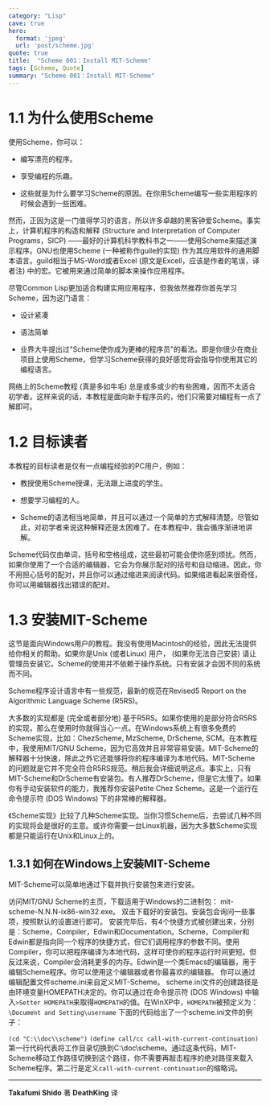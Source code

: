 ```yaml
---
category: "Lisp"
cave: true
hero:
  format: 'jpeg'
  url: 'post/scheme.jpg'
quote: true
title:  "Scheme 001：Install MIT-Scheme"
tags: [Scheme, Quote]
summary: "Scheme 001：Install MIT-Scheme"
---
```

# 1.1 为什么使用Scheme

使用Scheme，你可以：

* 编写漂亮的程序。

* 享受编程的乐趣。

* 这些就是为什么要学习Scheme的原因。在你用Scheme编写一些实用程序的时候会遇到一些困难。

然而，正因为这是一门值得学习的语言，所以许多卓越的黑客钟爱Scheme。事实上，计算机程序的构造和解释 (Structure and Interpretation of Computer Programs，SICP) ——最好的计算机科学教科书之一——使用Scheme来描述演示程序。GNU也使用Scheme (一种被称作guile的实现) 作为其应用软件的通用脚本语言。guild相当于MS-Word或者Excel (原文是Excell，应该是作者的笔误，译者注) 中的宏。它被用来通过简单的脚本来操作应用程序。

尽管Common Lisp更加适合构建实用应用程序，但我依然推荐你首先学习Scheme，因为这门语言：

* 设计紧凑

* 语法简单

* 业界大牛提出过"Scheme使你成为更棒的程序员"的看法。即是你很少在商业项目上使用Scheme，但学习Scheme获得的良好感觉将会指导你使用其它的编程语言。

网络上的Scheme教程 (真是多如牛毛) 总是或多或少的有些困难，因而不太适合初学者。这样来说的话，本教程是面向新手程序员的，他们只需要对编程有一点了解即可。

# 1.2 目标读者

本教程的目标读者是仅有一点编程经验的PC用户，例如：

* 教授使用Scheme授课，无法跟上进度的学生。

* 想要学习编程的人。

* Scheme的语法相当地简单，并且可以通过一个简单的方式解释清楚。尽管如此，对初学者来说这种解释还是太困难了。在本教程中，我会循序渐进地讲解。

Scheme代码仅由单词，括号和空格组成，这些最初可能会使你感到烦扰。然而，如果你使用了一个合适的编辑器，它会为你展示配对的括号和自动缩进。因此，你不用担心括号的配对，并且你可以通过缩进来阅读代码。如果缩进看起来很奇怪，你可以用编辑器找出错误的配对。

# 1.3 安装MIT-Scheme

这节是面向Windows用户的教程。我没有使用Macintosh的经验，因此无法提供给你相关的帮助。如果你是Unix (或者Linux) 用户， (如果你无法自己安装) 请让管理员安装它。Scheme的使用并不依赖于操作系统。只有安装才会因不同的系统而不同。

Scheme程序设计语言中有一些规范，最新的规范在Revised5 Report on the Algorithmic Language Scheme (R5RS)。

大多数的实现都是 (完全或者部分地) 基于R5RS。如果你使用的是部分符合R5RS的实现，那么在使用时你就得当心一点。在Windows系统上有很多免费的Scheme实现，比如：ChezScheme, MzScheme, DrScheme, SCM。在本教程中，我使用MIT/GNU Scheme，因为它高效并且非常容易安装。MIT-Scheme的解释器十分快速，除此之外它还能够将你的程序编译为本地代码。MIT-Scheme的问题就是它并不完全符合R5RS规范。稍后我会详细说明这点。事实上，只有MIT-Scheme和DrScheme有安装包。有人推荐DrScheme，但是它太慢了。如果你有手动安装软件的能力，我推荐你安装Petite Chez Scheme。这是一个运行在命令提示符 (DOS Windows) 下的非常棒的解释器。

《Scheme实现》比较了几种Scheme实现。当你习惯Scheme后，去尝试几种不同的实现将会是很好的主意。或许你需要一台Linux机器，因为大多数Scheme实现都是只能运行在Unix和Linux上的。

## 1.3.1 如何在Windows上安装MIT-Scheme

MIT-Scheme可以简单地通过下载并执行安装包来进行安装。

访问MIT/GNU Scheme的主页，下载适用于Windows的二进制包： mit-scheme-N.N.N-ix86-win32.exe。
双击下载好的安装包。安装包会询问一些事项，按照默认的设置进行即可。
安装完毕后，有4个快捷方式被创建出来，分别是：Scheme，Compiler，Edwin和Documentation。Scheme，Compiler和Edwin都是指向同一个程序的快捷方式，但它们调用程序的参数不同。使用Compiler，你可以把程序编译为本地代码，这样可使你的程序运行时间更短。但反过来说，Compiler会消耗更多的内存。Edwin是一个类Emacs的编辑器，用于编辑Scheme程序。你可以使用这个编辑器或者你最喜欢的编辑器。
你可以通过编辑配置文件scheme.ini来自定义MIT-Scheme。 scheme.ini文件的创建路径是由环境变量HOMEPATH决定的。你可以通过在命令提示符 (DOS Windows) 中输入`>Setter HOMEPATH`来取得`HOMEPATH`的值。在WinXP中，`HOMEPATH`被预定义为：`\Document and Setting\username`
下面的代码给出了一个scheme.ini文件的例子：

`(cd "C:\\doc\\scheme")`
`(define call/cc call-with-current-continuation)`
第一行代码代表将工作目录切换到C:\doc\scheme。通过这条代码，MIT-Scheme移动工作路径切换到这个路径，你不需要再敲击程序的绝对路径来载入Scheme程序。第二行是定义`call-with-current-continuation`的缩略词。

---
**Takafumi Shido** 著
**DeathKing** 译
